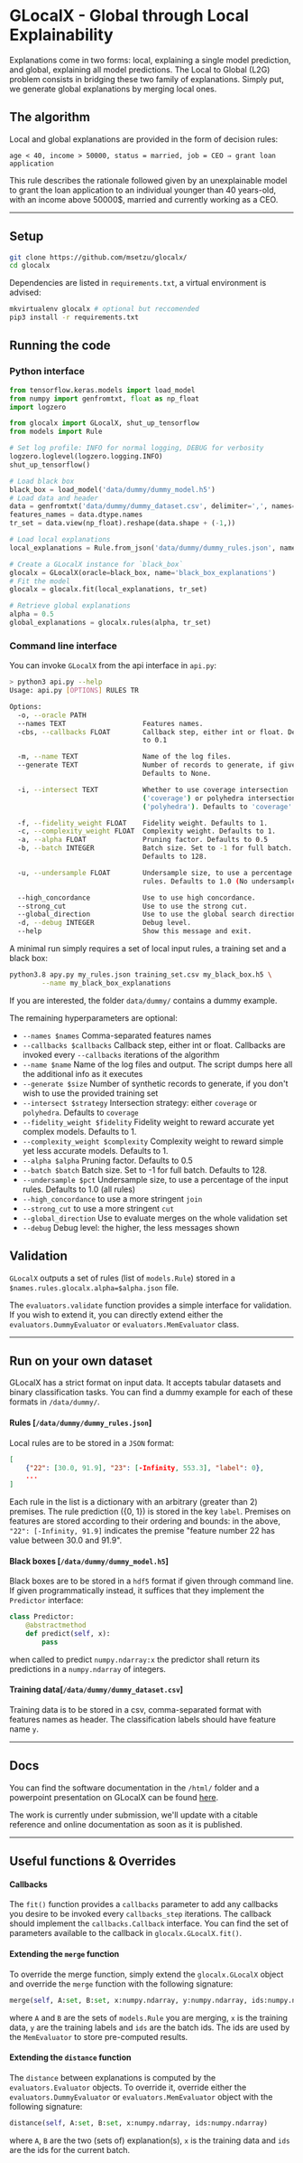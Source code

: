 # GLocalX - Global through Local Explainability

Explanations come in two forms: local, explaining a single model prediction, and global, explaining all model predictions. The Local to Global (L2G) problem consists in bridging these two family of explanations. Simply put, we generate global explanations by merging local ones.

## The algorithm

Local and global explanations are provided in the form of decision rules:

```
age < 40, income > 50000, status = married, job = CEO ⇒ grant loan application
```

This rule describes the rationale followed given by an unexplainable model to grant the loan application to an individual younger than 40 years-old, with an income above 50000$, married and currently working as a CEO.

---

## Setup

```bash
git clone https://github.com/msetzu/glocalx/
cd glocalx
```

Dependencies are listed in `requirements.txt`, a virtual environment is advised:

```bash
mkvirtualenv glocalx # optional but reccomended
pip3 install -r requirements.txt
```

## Running the code

### Python interface

```python
from tensorflow.keras.models import load_model
from numpy import genfromtxt, float as np_float
import logzero

from glocalx import GLocalX, shut_up_tensorflow
from models import Rule

# Set log profile: INFO for normal logging, DEBUG for verbosity
logzero.loglevel(logzero.logging.INFO)
shut_up_tensorflow()

# Load black box
black_box = load_model('data/dummy/dummy_model.h5')
# Load data and header
data = genfromtxt('data/dummy/dummy_dataset.csv', delimiter=',', names=True)
features_names = data.dtype.names
tr_set = data.view(np_float).reshape(data.shape + (-1,))

# Load local explanations
local_explanations = Rule.from_json('data/dummy/dummy_rules.json', names=features_names)

# Create a GLocalX instance for `black_box`
glocalx = GLocalX(oracle=black_box, name='black_box_explanations')
# Fit the model
glocalx = glocalx.fit(local_explanations, tr_set)

# Retrieve global explanations
alpha = 0.5
global_explanations = glocalx.rules(alpha, tr_set)
```



### Command line interface

You can invoke `GLocalX` from the api interface in `api.py`:

```bash
> python3 api.py --help
Usage: api.py [OPTIONS] RULES TR

Options:
  -o, --oracle PATH
  --names TEXT                   Features names.
  -cbs, --callbacks FLOAT        Callback step, either int or float. Defaults
                                 to 0.1

  -m, --name TEXT                Name of the log files.
  --generate TEXT                Number of records to generate, if given.
                                 Defaults to None.

  -i, --intersect TEXT           Whether to use coverage intersection
                                 ('coverage') or polyhedra intersection
                                 ('polyhedra'). Defaults to 'coverage'.

  -f, --fidelity_weight FLOAT    Fidelity weight. Defaults to 1.
  -c, --complexity_weight FLOAT  Complexity weight. Defaults to 1.
  -a, --alpha FLOAT              Pruning factor. Defaults to 0.5
  -b, --batch INTEGER            Batch size. Set to -1 for full batch.
                                 Defaults to 128.

  -u, --undersample FLOAT        Undersample size, to use a percentage of the
                                 rules. Defaults to 1.0 (No undersample).

  --high_concordance             Use to use high concordance.
  --strong_cut                   Use to use the strong cut.
  --global_direction             Use to use the global search direction.
  -d, --debug INTEGER            Debug level.
  --help                         Show this message and exit.

```

A minimal run simply requires a set of local input rules, a training set and a black box:

```bash
python3.8 apy.py my_rules.json training_set.csv my_black_box.h5 \
		--name my_black_box_explanations
```

If you are interested, the folder `data/dummy/` contains a dummy example.

The remaining hyperparameters are optional:

- `--names $names`  Comma-separated features names
- `--callbacks $callbacks` Callback step, either int or float. Callbacks are invoked every `--callbacks` iterations of the algorithm
- `--name $name` Name of the log files and output. The script dumps here all the additional info as it executes
- `--generate $size` Number of synthetic records to generate, if you don't wish to use the provided training set
- `--intersect $strategy` Intersection strategy: either `coverage` or `polyhedra`. Defaults to `coverage`
- `--fidelity_weight $fidelity` Fidelity weight to reward accurate yet complex models. Defaults to 1.
- `--complexity_weight $complexity` Complexity weight to reward simple yet less accurate models. Defaults to 1.
- `--alpha $alpha` Pruning factor. Defaults to 0.5
- `--batch $batch` Batch size. Set to -1 for full batch. Defaults to 128.
- `--undersample $pct` Undersample size, to use a percentage of the input rules. Defaults to 1.0 (all rules)
- `--high_concordance` to use a more stringent `join`
- `--strong_cut` to use a more stringent `cut`
- `--global_direction` Use to evaluate merges on the whole validation set
- `--debug` Debug level: the higher, the less messages shown

## Validation

`GLocalX` outputs a set of rules (list of `models.Rule`) stored in a `$names.rules.glocalx.alpha=$alpha.json` file.

The `evaluators.validate` function provides a simple interface for validation. If you wish to extend it, you can directly extend either the `evaluators.DummyEvaluator` or `evaluators.MemEvaluator` class.

---

## Run on your own dataset

GLocalX has a strict format on input data. It accepts tabular datasets and binary classification tasks. You can find a dummy example for each of these formats in `/data/dummy/`.

#### Rules [`/data/dummy/dummy_rules.json`]

Local rules are to be stored in a `JSON` format:

```json
[
    {"22": [30.0, 91.9], "23": [-Infinity, 553.3], "label": 0},
    ...
]
```

Each rule in the list is a dictionary with an arbitrary (greater than 2) premises. The rule prediction ({0, 1}) is stored in the key `label`. Premises on features are stored according to their ordering and bounds: in the above, `"22": [-Infinity, 91.9]` indicates the premise "feature number 22 has value between 30.0 and 91.9".

#### Black boxes [`/data/dummy/dummy_model.h5`]

Black boxes are to be stored in a `hdf5` format if given through command line. If given programmatically instead, it suffices that they implement the `Predictor` interface:

```python
class Predictor:
    @abstractmethod
    def predict(self, x):
        pass
```

when called to predict `numpy.ndarray:x` the predictor shall return its predictions in a `numpy.ndarray` of integers.

#### Training data[`/data/dummy/dummy_dataset.csv`]

Training data is to be stored in a csv, comma-separated format with features names as header. The classification labels should have feature name `y`.

---

## Docs

You can find the software documentation in the `/html/` folder and a powerpoint presentation on GLocalX can be found [here](https://docs.google.com/presentation/d/12Nv2MRlvpQfwk9A8TeN6QQwnVUKgE00V-ZWGS2FV5p8/edit?usp=sharing).

The work is currently under submission, we'll update with a citable reference and online documentation as soon as it is published.



---

## Useful functions & Overrides

#### Callbacks

The `fit()` function provides a `callbacks` parameter to add any callbacks you desire to be invoked every `callbacks_step` iterations. The callback should implement the `callbacks.Callback` interface. You can find the set of parameters available to the callback in `glocalx.GLocalX.fit()`.

#### Extending the `merge` function

To override the merge function, simply extend the `glocalx.GLocalX` object and override the `merge` function with the following signature:

```python
merge(self, A:set, B:set, x:numpy.ndarray, y:numpy.ndarray, ids:numpy.ndarray)
```

where `A` and `B` are the sets of `models.Rule` you are merging, `x` is the training data, `y` are the training labels and `ids` are the batch ids. The ids are used by the `MemEvaluator` to store pre-computed results.

#### Extending the `distance` function

The `distance` between explanations is computed by the `evaluators.Evaluator`  objects. To override it, override either the `evaluators.DummyEvaluator` or `evaluators.MemEvaluator` object with the following signature:

```python
distance(self, A:set, B:set, x:numpy.ndarray, ids:numpy.ndarray)
```

where `A`, `B` are the two (sets of) explanation(s), `x` is the training data and `ids` are the ids for the current batch.